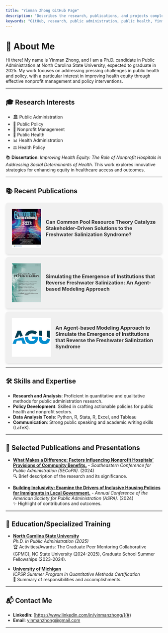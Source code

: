 ```yaml
---
title: "Yinman Zhong GitHub Page"
description: "Describes the research, publications, and projects completed by Yinman Zhong."
keywords: "GitHub, research, public administration, public health, Yinman, Zhong, Yinman Zhong"
---
```


# 🌟 About Me

Hi there! My name is Yinman Zhong, and I am a Ph.D. candidate in Public Administration at North Carolina State University, expected to graduate in 2025. My work focuses on addressing pressing challenges in public health and policy, with a particular interest in improving health equity through effective nonprofit management and policy interventions.

---

## 🎓 Research Interests

- 🏛️ Public Administration  
- 📜 Public Policy  
- 🤝 Nonprofit Management  
- 🏥 Public Health  
- 📊 Health Administration  
- ⚖️ Health Policy  

📚 **Dissertation**: *Improving Health Equity: The Role of Nonprofit Hospitals in Addressing Social Determinants of Health*. This work explores innovative strategies for enhancing equity in healthcare access and outcomes.

---

## 📚 Recent Publications

<!-- START: Google Scholar Publications -->

<div style="background-color: #f0f0f0; border-radius: 8px; padding: 20px; margin-bottom: 10px; box-shadow: 0 4px 6px rgba(0, 0, 0, 0.1); display: flex; align-items: center;">
  <img src="journal_icons/Environmental.jpg" alt="Environmental" style="height: 125px; margin-right: 15px;">
  <div>
    <a href="#" style="text-decoration: none; color: #333; font-weight: bold; font-size: 16px;">Can Common Pool Resource Theory Catalyze Stakeholder-Driven Solutions to the Freshwater Salinization Syndrome?</a>
  </div>
</div>

<div style="background-color: #f0f0f0; border-radius: 8px; padding: 20px; margin-bottom: 10px; box-shadow: 0 4px 6px rgba(0, 0, 0, 0.1); display: flex; align-items: center;">
  <img src="journal_icons/Journal.jpg" alt="Journal" style="height: 125px; margin-right: 15px;">
  <div>
    <a href="#" style="text-decoration: none; color: #333; font-weight: bold; font-size: 16px;">Simulating the Emergence of Institutions that Reverse Freshwater Salinization: An Agent-based Modeling Approach</a>
  </div>
</div>

<div style="background-color: #f0f0f0; border-radius: 8px; padding: 20px; margin-bottom: 10px; box-shadow: 0 4px 6px rgba(0, 0, 0, 0.1); display: flex; align-items: center;">
  <img src="journal_icons/AGU.png" alt="AGU" style="height: 125px; margin-right: 15px;">
  <div>
    <a href="#" style="text-decoration: none; color: #333; font-weight: bold; font-size: 16px;">An Agent-based Modeling Approach to Simulate the Emergence of Institutions that Reverse the Freshwater Salinization Syndrome</a>
  </div>
</div>

<!-- END: Google Scholar Publications -->


---

## 🛠️ Skills and Expertise

- **Research and Analysis**: Proficient in quantitative and qualitative methods for public administration research.  
- **Policy Development**: Skilled in crafting actionable policies for public health and nonprofit sectors.  
- **Data Analysis Tools**: Python, R, Stata, R, Excel, and Tableau
- **Communication**: Strong public speaking and academic writing skills (LaTeX).

---

## 📄 Selected Publications and Presentations

- **[What Makes a Difference: Factors Influencing Nonprofit Hospitals’ Provisions of Community Benefits.](#)** - *Southeastern Conference for Public Administration (SECoPA).* (2024)  
  🔍 Brief description of the research and its significance.

- **[Building Inclusivity: Examine the Drivers of Inclusive Housing Policies for Immigrants in Local Government.](#)** - *Annual Conference of the American Society for Public Administration (ASPA).* (2024)  
  ✨ Highlight of contributions and outcomes.

---

## 🏫 Education/Specialized Training

- **[North Carolina State University](#)**  
  *Ph.D. in Public Administration (2025)*  
  🏆 Activities/Awards: The Graduate Peer Mentoring Collaborative (GPMC), NC State University (2024-2025), Graduate School Summer Fellowships (2023-2024).

- **[University of Michigan](#)**  
  *ICPSR Summer Program in Quantitative Methods Certification*  
  🚀 Summary of responsibilities and accomplishments.

---

## 📬 Contact Me

- **LinkedIn**: [https://www.linkedin.com/in/yinmanzhong/](#)  
- **Email**: yinmanzhong@gmail.com  

---
